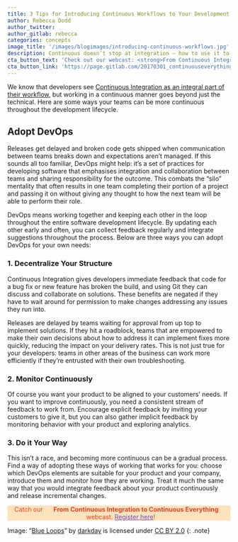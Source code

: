 ```yaml
---
title: 3 Tips for Introducing Continuous Workflows to Your Development Process
author: Rebecca Dodd
author_twitter:
author_gitlab: rebecca
categories: concepts
image_title: '/images/blogimages/introducing-continuous-workflows.jpg'
description: Continuous doesn’t stop at integration – how to use it to your advantage throughout your development process.
cta_button_text: 'Check out our webcast: <strong>From Continuous Integration to Continuous Everything</strong>!'
cta_button_link: 'https://page.gitlab.com/20170301_continuouseverything.html'
---
```


We know that developers see [Continuous Integration as an integral part of their workflow](https://about.gitlab.com/2017/02/22/ci-integral-to-everyday-work/), but working in a continuous manner goes beyond just the technical. Here are some ways your teams can be more continuous throughout the development lifecycle.

<!-- more -->

##  Adopt DevOps

Releases get delayed and broken code gets shipped when communication between teams breaks down and expectations aren’t managed. If this sounds all too familiar, DevOps might help: it’s a set of practices for developing software that emphasises integration and collaboration between teams and sharing responsibility for the outcome. This combats the “silo” mentality that often results in one team completing their portion of a project and passing it on without giving any thought to how the next team will be able to perform their role.

DevOps means working together and keeping each other in the loop throughout the entire software development lifecycle. By updating each other early and often, you can collect feedback regularly and integrate suggestions throughout the process. Below are three ways you can adopt DevOps for your own needs:

### 1. Decentralize Your Structure

Continuous Integration gives developers immediate feedback that code for a bug fix or new feature has broken the build, and using Git they can discuss and collaborate on solutions. These benefits are negated if they have to wait around for permission to make changes addressing any issues they run into.

Releases are delayed by teams waiting for approval from up top to implement solutions. If they hit a roadblock, teams that are empowered to make their own decisions about how to address it can implement fixes more quickly, reducing the impact on your delivery rates. This is not just true for your developers: teams in other areas of the business can work more efficiently if they’re entrusted with their own troubleshooting.

### 2. Monitor Continuously

Of course you want your product to be aligned to your customers’ needs. If you want to improve continuously, you need a consistent stream of feedback to work from. Encourage explicit feedback by inviting your customers to give it, but you can also gather implicit feedback by monitoring behavior with your product and exploring analytics.

### 3. Do it Your Way

This isn’t a race, and becoming more continuous can be a gradual process. Find a way of adopting these ways of working that works for you: choose which DevOps elements are suitable for your product and your company, introduce them and monitor how they are working. Treat it much the same way that you would integrate feedback about your product continuously and release incremental changes.




<p class="alert alert-orange" style="background-color: rgba(252,163,38,.3); border-color: rgba(252,163,38,.3); color: rgb(226,67,41) !important; text-align: center;">Catch our &nbsp;&nbsp;<i class="fa fa-gitlab" style="color:rgb(107,79,187); font-size:.85em" aria-hidden="true"></i> &nbsp;&nbsp;<strong>From Continuous Integration to Continuous Everything</strong> &nbsp;&nbsp;<i class="fa fa-gitlab" style="color:rgb(107,79,187); font-size:.85em" aria-hidden="true"></i>
&nbsp;&nbsp;webcast. <a style="color: rgb(107,79,187);" href="https://page.gitlab.com/20170301_continuouseverything.html">Register here</a>!</p>

Image: “[Blue Loops](https://www.flickr.com/photos/drainrat/14017306767)” by [darkday](https://www.flickr.com/photos/drainrat/) is licensed under [CC BY 2.0](https://creativecommons.org/licenses/by/2.0/)
{: .note}
